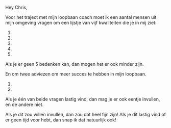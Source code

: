 
Hey Chris,

Voor het traject met mijn loopbaan coach moet ik een aantal mensen uit mijn omgeving vragen om een lijstje van vijf kwaliteiten die je in mij ziet:

1.
2.
3.
4.
5.

Als je er geen 5 bedenken kan, dan mogen het er ook minder zijn.

En om twee adviezen om meer succes te hebben in mijn loopbaan.

1. 
2.

Als je één van beide vragen lastig vind, dan mag je er ook eentje invullen, en de andere niet.

Als je dit zou willen invullen, dan zou dat heel fijn zijn! Als je dit lastig vind of er geen tijd voor hebt, dan snap ik dat natuurlijk ook!
<!--stackedit_data:
eyJoaXN0b3J5IjpbMTE5OTUzODUyXX0=
-->